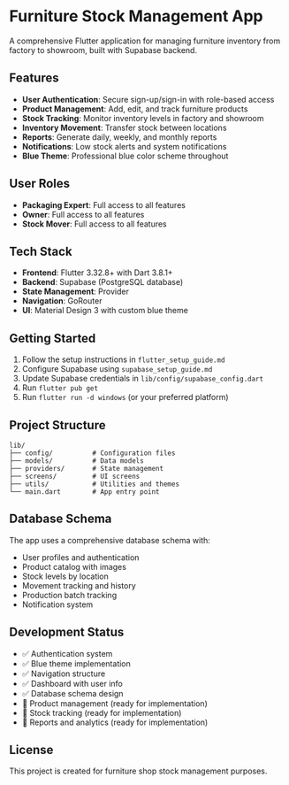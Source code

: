 # Furniture Stock Management App

A comprehensive Flutter application for managing furniture inventory from factory to showroom, built with Supabase backend.

## Features

- **User Authentication**: Secure sign-up/sign-in with role-based access
- **Product Management**: Add, edit, and track furniture products
- **Stock Tracking**: Monitor inventory levels in factory and showroom
- **Inventory Movement**: Transfer stock between locations
- **Reports**: Generate daily, weekly, and monthly reports
- **Notifications**: Low stock alerts and system notifications
- **Blue Theme**: Professional blue color scheme throughout

## User Roles

- **Packaging Expert**: Full access to all features
- **Owner**: Full access to all features  
- **Stock Mover**: Full access to all features

## Tech Stack

- **Frontend**: Flutter 3.32.8+ with Dart 3.8.1+
- **Backend**: Supabase (PostgreSQL database)
- **State Management**: Provider
- **Navigation**: GoRouter
- **UI**: Material Design 3 with custom blue theme

## Getting Started

1. Follow the setup instructions in `flutter_setup_guide.md`
2. Configure Supabase using `supabase_setup_guide.md`
3. Update Supabase credentials in `lib/config/supabase_config.dart`
4. Run `flutter pub get`
5. Run `flutter run -d windows` (or your preferred platform)

## Project Structure

```
lib/
├── config/          # Configuration files
├── models/          # Data models
├── providers/       # State management
├── screens/         # UI screens
├── utils/           # Utilities and themes
└── main.dart        # App entry point
```

## Database Schema

The app uses a comprehensive database schema with:
- User profiles and authentication
- Product catalog with images
- Stock levels by location
- Movement tracking and history
- Production batch tracking
- Notification system

## Development Status

- ✅ Authentication system
- ✅ Blue theme implementation
- ✅ Navigation structure
- ✅ Dashboard with user info
- ✅ Database schema design
- 🚧 Product management (ready for implementation)
- 🚧 Stock tracking (ready for implementation)
- 🚧 Reports and analytics (ready for implementation)

## License

This project is created for furniture shop stock management purposes.
